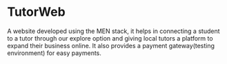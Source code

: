 # TutorWeb
A website developed using the MEN stack, it helps in connecting a student to a tutor through our explore option and giving local tutors a platform to expand their business online. It also provides a payment gateway(testing environment) for easy payments.

